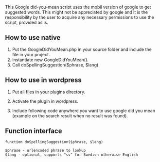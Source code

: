 This Google did-you-mean script uses the mobil version of google to get suggested words. This might not be appreciated by google and it is the responsibility by the user to acquire any necessary permissions to use the script, provided as is.

## How to use native

1. Put the GoogleDidYouMean.php in your source folder and include the file in your project.
2. Instantiate new GoogleDidYouMean().
3. Call doSpellingSuggestion($phrase, $lang).

## How to use in wordpress

1. Put all files in your plugins directory.
2. Activate the plugin in wordpress.
3. Include following code anywhere you want to use google did you mean (example on the search result when no result was found).


	  <?php if( function_exists('google_suggestion') ) { google_suggestion(); } ?>
	  
## Function interface

	function doSpellingSuggestion($phrase, $lang)

	$phrase - urlencoded phrase to lookup
	$lang - optional, supports "sv" for Swedish otherwise English